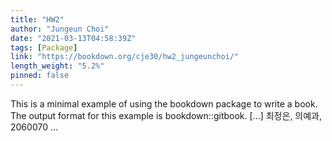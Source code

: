 ```yaml
---
title: "HW2"
author: "Jungeun Choi"
date: "2021-03-13T04:58:39Z"
tags: [Package]
link: "https://bookdown.org/cje30/hw2_jungeunchoi/"
length_weight: "5.2%"
pinned: false
---
```


This is a minimal example of using the bookdown package to write a book. The output format for this example is bookdown::gitbook. [...] 최정은, 의예과, 2060070  ...
